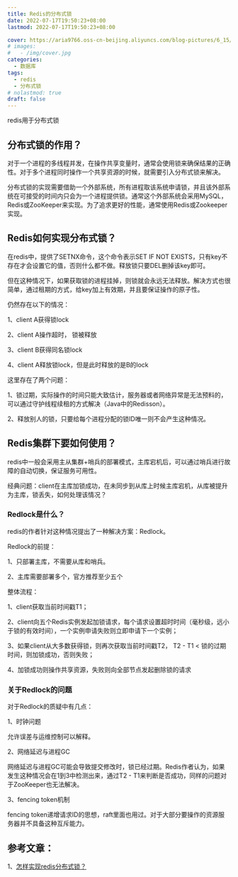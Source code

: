 ```yaml
---
title: Redis的分布式锁
date: 2022-07-17T19:50:23+08:00
lastmod: 2022-07-17T19:50:23+08:00

cover: https://aria9766.oss-cn-beijing.aliyuncs.com/blog-pictures/6_15/sand_of_time.jpg
# images:
#   - /img/cover.jpg
categories:
  - 数据库
tags:
  - redis
  - 分布式锁
# nolastmod: true
draft: false
---
```


redis用于分布式锁

<!--more-->

## 分布式锁的作用？

对于一个进程的多线程并发，在操作共享变量时，通常会使用锁来确保结果的正确性。对于多个进程同时操作一个共享资源的时候，就需要引入分布式锁来解决。

分布式锁的实现需要借助一个外部系统，所有进程取该系统申请锁，并且该外部系统在可接受的时间内只会为一个进程提供锁。通常这个外部系统会采用MySQL，Redis或ZooKeeper来实现。为了追求更好的性能，通常使用Redis或Zookeeper实现。

## Redis如何实现分布式锁？

在redis中，提供了SETNX命令，这个命令表示SET IF NOT EXISTS，只有key不存在才会设置它的值，否则什么都不做。释放锁只要DEL删掉该key即可。

但在这种情况下，如果获取锁的进程挂掉，则锁就会永远无法释放。解决方式也很简单，通过租期的方式，给key加上有效期，并且要保证操作的原子性。

仍然存在以下的情况：

1、client A获得锁lock

2、client A操作超时， 锁被释放

3、client B获得同名锁lock

4、client A释放锁lock，但是此时释放的是B的lock

这里存在了两个问题：

1、锁过期，实际操作的时间只能大致估计，服务器或者网络异常是无法预料的，可以通过守护线程续租的方式解决（Java中的Redisson）。

2、释放别人的锁，只要给每个进程分配的锁ID唯一则不会产生这种情况。

## Redis集群下要如何使用？

redis中一般会采用主从集群+哨兵的部署模式，主库宕机后，可以通过哨兵进行故障的自动切换，保证服务可用性。

经典问题：client在主库加锁成功，在未同步到从库上时候主库宕机，从库被提升为主库，锁丢失，如何处理该情况？

### Redlock是什么？

redis的作者针对这种情况提出了一种解决方案：Redlock。

Redlock的前提：

1、只部署主库，不需要从库和哨兵。

2、主库需要部署多个，官方推荐至少五个

整体流程：

1、client获取当前时间戳T1；

2、client向五个Redis实例发起加锁请求，每个请求设置超时时间（毫秒级，远小于锁的有效时间），一个实例申请失败则立即申请下一个实例；

3、如果client从大多数获得锁，则再次获取当前时间戳T2， T2 - T1 < 锁的过期时间，则加锁成功，否则失败；

4、加锁成功则操作共享资源，失败则向全部节点发起删除锁的请求

### 关于Redlock的问题

对于Redlock的质疑中有几点：

1、时钟问题

允许误差与运维控制可以解释。

2、网络延迟与进程GC

网络延迟与进程GC可能会导致提交修改时，锁已经过期。Redis作者认为，如果发生这种情况会在1到3中检测出来，通过T2 - T1来判断是否成功，同样的问题对于ZooKeeper也无法解决。

3、fencing token机制

fencing token递增请求ID的思想，raft里面也用过。对于大部分要操作的资源服务器并不具备这种互斥能力。

## 参考文章：

1、[怎样实现redis分布式锁？](https://www.zhihu.com/question/300767410/answer/1931519430)